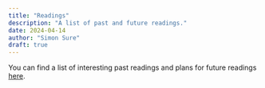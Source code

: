 ```yaml
---
title: "Readings"
description: "A list of past and future readings."
date: 2024-04-14
author: "Simon Sure"
draft: true
---
```


You can find a list of interesting past readings and plans for future readings [here](/reading).
